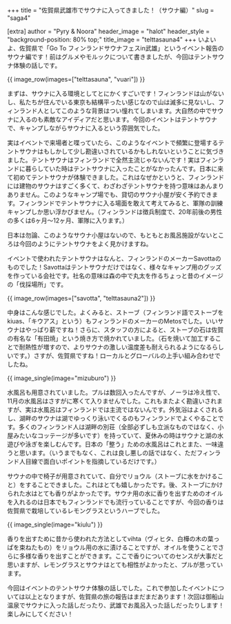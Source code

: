 +++
title = "佐賀県武雄市でサウナに入ってきました！（サウナ編）"
slug = "saga4"

[extra]
author = "Pyry & Noora"
header_image = "halot"
header_style = "background-position: 80% top;"
title_image = "telttasauna4"
+++
いよいよ、佐賀県で「Go To フィンランドサウナフェスin武雄」というイベント報告のサウナ編です！前はグルメやモルックについて書きましたが、今回はテントサウナ体験の話しです。
<!-- more -->

{{ image_row(images=["telttasauna", "vuari"]) }}

まずは、サウナに入る環境としてとにかくすごいです！フィンランドは山がないし、私たちが住んでいる東京も結構平ったい感じなので山は滅多に見ないし、フィンランド人としてこのような背景はつい憧れてしまいます。大自然の中でサウナに入るのも素敵なアイディアだと思います。今回のイベントはテントサウナで、キャンプしながらサウナに入るという雰囲気でした。

実はイベントで来場者と喋っていたら、このようなイベントで頻繁に登場するテントサウナはもしかして少し勘違いされているかもしれないということに気づきました。テントサウナはフィンランドで全然主流じゃないんです！実はフィンランドに暮らしていた時はテントサウナに入ったことがなかったんです。日本に来て初めてテントサウナが体験できました。これはなぜかというと、フィンランドには建物のサウナはすごく多くて、わざわざテントサウナを持つ意味はあんまりありません。このようなキャンプ場でも、貸切のサウナ小屋が安く予約できます。フィンランドでテントサウナに入る場面を敢えて考えてみると、軍隊の訓練キャンプしか思い浮かびません。（フィンランドは徴兵制度で、20年前後の男性の多くは6ヶ月〜12ヶ月、軍隊に入ります。）

日本は勿論、このようなサウナ小屋はないので、もともとお風呂施設がないところは今回のようにテントサウナをよく見かけますね。

イベントで使われたテントサウナはなんと、フィンランドのメーカーSavottaのものでした！Savottaはテントサウナだけではなく、様々なキャンプ用のグッズを作っている会社です。社名の意味は森の中で丸太を作るちょっと昔のイメージの「伐採場所」です。

{{ image_row(images=["savotta", "telttasauna2"]) }}

中身はこんな感じでした。よくみると、ストーブ（フィンランド語でストーブをkiuas、「キウアス」という）もフィンランドのメーカーのMetosでした。いいサウナはやっぱり薪ですね！さらに、スタッフの方によると、ストーブの石は佐賀の有名な「有田焼」という焼き方で焼かれていました。（石を焼いて加工することで耐熱性が増すので、よりサウナの激しい温度差も耐えられるようになるらしいです。）さすが、佐賀県ですね！ローカルとグローバルの上手い組み合わせでしたね。

{{ image_single(image="mizuburo") }}

水風呂も用意されていました。プルは数回入ったんですが、ノーラは冷え性で、11月の水風呂はさすがに寒くて入りませんでした。これもまたよく勘違いされますが、実は水風呂はフィンランドでは主流ではないんです。外気浴はよくされるし、湖畔のサウナは湖でゆっくり泳いでくるのもフィンランドでよくやることです。多くのフィンランド人は湖畔の別荘（全部必ずしも立派なものではなく、小屋みたいなコッテージが多いです）を持っていて、夏休みの時はサウナと湖の水遊びや泳ぎを楽しむんです。日本の「整う」ための水風呂はこれとまた、一味違うと思います。（いうまでもなく、これは良し悪しの話ではなく、ただフィンランド人目線で面白いポイントを指摘しているだけです。）

サウナの中で椅子が用意されていて、自分でリョウル（ストーブに水をかけること）をすることできました。これはとても嬉しかったです。後、ストーブにかけられた水はとても香りがよかったです。サウナ用の水に香りを出すためのオイルを入れるのは日本でもフィンランドでも流行っていることですが、今回の香りは佐賀県で栽培しているレモングラスというハーブでした。

{{ image_single(image="kiulu") }}

香りを出すために昔から使われた方法としてvihta（ヴィヒタ、白樺の木の葉っぱを束ねたもの）をリョウル用の水に漬けることですが、オイルを使うことでさらに多様な香りを出すことができます。ここで香りについてのセンスが大事だと思いますが、レモングラスとサウナはとても相性がよかったと、プルが思っています。

今回はイベントのテントサウナ体験の話しでした。これで参加したイベントについては以上となりますが、佐賀県の旅の報告はまだまだあります！次回は御船山温泉でサウナに入った話しだったり、武雄でお風呂入った話しだったりします！楽しみにしてください！